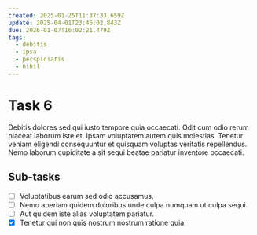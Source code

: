 ```yaml
---
created: 2025-01-25T11:37:33.659Z
update: 2025-04-01T23:46:02.843Z
due: 2026-01-07T16:02:21.479Z
tags:
  - debitis
  - ipsa
  - perspiciatis
  - nihil
---
```


# Task 6

Debitis dolores sed qui iusto tempore quia occaecati. Odit cum odio rerum placeat laborum iste et. Ipsam voluptatem autem quis molestias. Tenetur veniam eligendi consequuntur et quisquam voluptas veritatis repellendus. Nemo laborum cupiditate a sit sequi beatae pariatur inventore occaecati.

## Sub-tasks

- [ ] Voluptatibus earum sed odio accusamus.
- [ ] Nemo aperiam quidem doloribus unde culpa numquam ut culpa sequi.
- [ ] Aut quidem iste alias voluptatem pariatur.
- [x] Tenetur qui non quis nostrum nostrum ratione quia.

